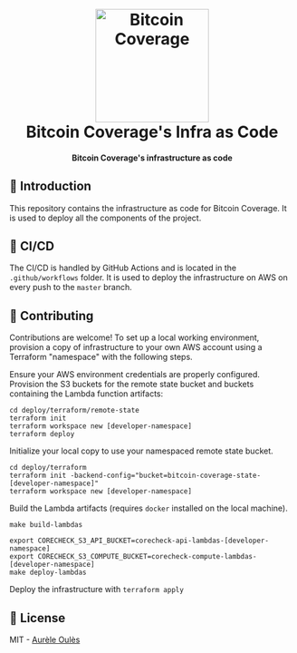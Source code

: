 <h1 align="center">
  <br>
  <a href="https://corecheck.dev"><img src="https://github.com/bitcoin-coverage/core/raw/master/docs/assets/logo.png" alt="Bitcoin Coverage" width="200"></a>
  <br>
    Bitcoin Coverage's Infra as Code
  <br>
</h1>

<h4 align="center">Bitcoin Coverage's infrastructure as code</h4>

## 📖 Introduction
This repository contains the infrastructure as code for Bitcoin Coverage. It is used to deploy all the components of the project.

## 🚀 CI/CD
The CI/CD is handled by GitHub Actions and is located in the `.github/workflows` folder. It is used to deploy the infrastructure on AWS on every push to the `master` branch.

## 🤝 Contributing
Contributions are welcome! To set up a local working environment, provision a copy of infrastructure to your own AWS account using a Terraform "namespace" with the following steps.

Ensure your AWS environment credentials are properly configured. Provision the S3 buckets for the remote state bucket and buckets containing the Lambda function artifacts:
```
cd deploy/terraform/remote-state
terraform init
terraform workspace new [developer-namespace]
terraform deploy
```

Initialize your local copy to use your namespaced remote state bucket.
```
cd deploy/terraform
terraform init -backend-config="bucket=bitcoin-coverage-state-[developer-namespace]"
terraform workspace new [developer-namespace]
```

Build the Lambda artifacts (requires `docker` installed on the local machine).
```
make build-lambdas

export CORECHECK_S3_API_BUCKET=corecheck-api-lambdas-[developer-namespace]
export CORECHECK_S3_COMPUTE_BUCKET=corecheck-compute-lambdas-[developer-namespace]
make deploy-lambdas
```

Deploy the infrastructure with `terraform apply`

## 📝 License

MIT - [Aurèle Oulès](https://github.com/aureleoules)
